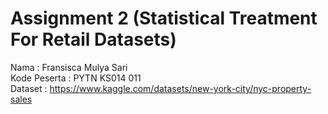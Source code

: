 # Assignment 2 (Statistical Treatment For Retail Datasets)
Nama : Fransisca Mulya Sari \
Kode Peserta : PYTN KS014 011 \
Dataset : https://www.kaggle.com/datasets/new-york-city/nyc-property-sales

